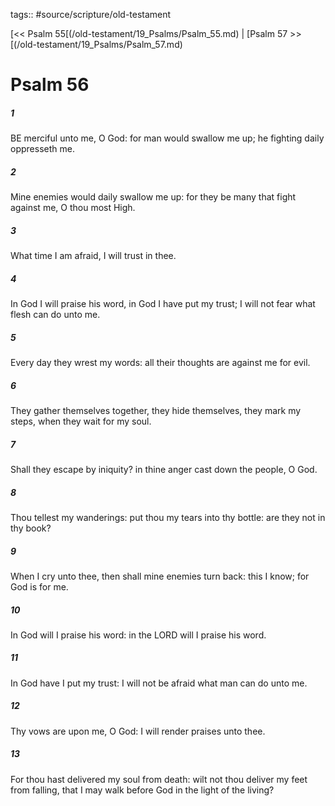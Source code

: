 tags:: #source/scripture/old-testament

[<< Psalm 55[(/old-testament/19_Psalms/Psalm_55.md) | [Psalm 57 >>[(/old-testament/19_Psalms/Psalm_57.md)

# Psalm 56

##### 1

BE merciful unto me, O God: for man would swallow me up; he fighting daily oppresseth me.

##### 2

Mine enemies would daily swallow me up: for they be many that fight against me, O thou most High.

##### 3

What time I am afraid, I will trust in thee.

##### 4

In God I will praise his word, in God I have put my trust; I will not fear what flesh can do unto me.

##### 5

Every day they wrest my words: all their thoughts are against me for evil.

##### 6

They gather themselves together, they hide themselves, they mark my steps, when they wait for my soul.

##### 7

Shall they escape by iniquity? in thine anger cast down the people, O God.

##### 8

Thou tellest my wanderings: put thou my tears into thy bottle: are they not in thy book?

##### 9

When I cry unto thee, then shall mine enemies turn back: this I know; for God is for me.

##### 10

In God will I praise his word: in the LORD will I praise his word.

##### 11

In God have I put my trust: I will not be afraid what man can do unto me.

##### 12

Thy vows are upon me, O God: I will render praises unto thee.

##### 13

For thou hast delivered my soul from death: wilt not thou deliver my feet from falling, that I may walk before God in the light of the living?
